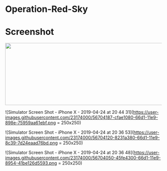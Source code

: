 # Operation-Red-Sky

# Screenshot

<img src="https://user-images.githubusercontent.com/23174000/56704182-cd4bb680-66d1-11e9-8d89-f6e53339b478.png" width="600" height="200">


![Simulator Screen Shot - iPhone X - 2019-04-24 at 20 44 31](https://user-images.githubusercontent.com/23174000/56704187-cfae1080-66d1-11e9-898e-75959aa61ebf.png = 250x250)



![Simulator Screen Shot - iPhone X - 2019-04-24 at 20 36 53](https://user-images.githubusercontent.com/23174000/56704120-8231a380-66d1-11e9-8c39-7d24eaad76bd.png = 250x250)


![Simulator Screen Shot - iPhone X - 2019-04-24 at 20 36 48](https://user-images.githubusercontent.com/23174000/56704050-45fe4300-66d1-11e9-8954-41be126d5593.png = 250x250)
